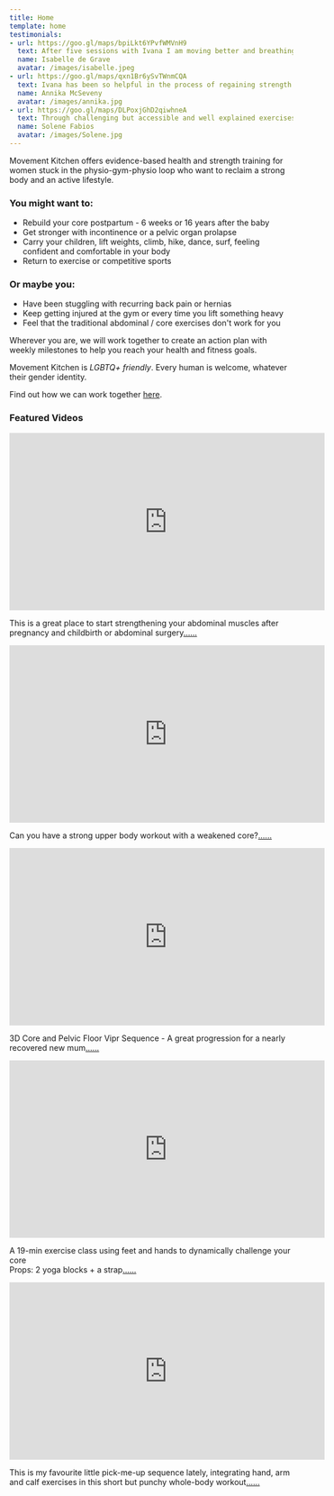 ```yaml
---
title: Home
template: home
testimonials:
- url: https://goo.gl/maps/bpiLkt6YPvfWMVnH9
  text: After five sessions with Ivana I am moving better and breathing better. I feel better! I can feel my body's limits and its tensions. This means when I take a yoga or pilates class I know how to avoid pushing my body too far towards injury and strain. I have a deeper understanding of and respect for my body.
  name: Isabelle de Grave 
  avatar: /images/isabelle.jpeg
- url: https://goo.gl/maps/qxn1Br6ySvTWnmCQA
  text: Ivana has been so helpful in the process of regaining strength in the muscles my brain had forgotten and abandoned through years of habitual movements, and releasing those which were overworked. I am now much more aware of my body, the position and movement of my pelvis, and how much difference a small adjustment can make to how I feel. 
  name: Annika McSeveny
  avatar: /images/annika.jpg
- url: https://goo.gl/maps/DLPoxjGhD2qiwhneA
  text: Through challenging but accessible and well explained exercises I was able to understand different mechanics and healing in a new way. As much as a physical practice our time together was also incredibly educational and I have multiple take-aways I can apply in my life as I move forward. 
  name: Solene Fabios
  avatar: /images/Solene.jpg
---
```

Movement Kitchen offers evidence-based health and strength training for women stuck in the physio-gym-physio loop who want to reclaim a strong body and an active lifestyle.

### You might want to: 

- Rebuild your core postpartum - 6 weeks or 16 years after the baby
- Get stronger with incontinence or a pelvic organ prolapse
- Carry your children, lift weights, climb, hike, dance, surf, feeling confident and comfortable in your body 
- Return to exercise or competitive sports

### Or maybe you:  

- Have been stuggling with recurring back pain or hernias
- Keep getting injured at the gym or every time you lift something heavy
- Feel that the traditional abdominal / core exercises don't work for you

Wherever you are, we will work together to create an action plan with weekly milestones to help you reach your health and fitness goals.  

Movement Kitchen is *LGBTQ+ friendly*. Every human is welcome, whatever their gender identity.

Find out how we can work together [here](/movement-coaching/).

### Featured Videos

<!-- markdownlint-capture -->
<!-- markdownlint-disable -->
<iframe width="560" height="315" src="https://www.youtube-nocookie.com/embed/QxKWMU4C6Y4" title="YouTube video player" frameborder="0" allow="accelerometer; autoplay; clipboard-write; encrypted-media; gyroscope; picture-in-picture" allowfullscreen></iframe>

This is a great place to start strengthening your abdominal muscles after pregnancy and childbirth or abdominal surgery[......](https://www.youtube.com/watch?v=QxKWMU4C6Y4)

<iframe width="560" height="315" src="https://www.youtube-nocookie.com/embed/yTU6doX7bmU" title="YouTube video player" frameborder="0" allow="accelerometer; autoplay; clipboard-write; encrypted-media; gyroscope; picture-in-picture" allowfullscreen></iframe>

Can you have a strong upper body workout with a weakened core?[......](https://www.youtube.com/watch?v=yTU6doX7bmU) 

<iframe width="560" height="315" src="https://www.youtube-nocookie.com/embed/T4adDYory84" title="YouTube video player" frameborder="0" allow="accelerometer; autoplay; clipboard-write; encrypted-media; gyroscope; picture-in-picture" allowfullscreen></iframe>

3D Core and Pelvic Floor Vipr Sequence - A great progression for a nearly recovered new mum[......](https://youtu.be/T4adDYory84) 

<iframe width="560" height="315" src="https://www.youtube-nocookie.com/embed/A0oJMoF9PHM" title="YouTube video player" frameborder="0" allow="accelerometer; autoplay; clipboard-write; encrypted-media; gyroscope; picture-in-picture" allowfullscreen></iframe>

A 19-min exercise class using feet and hands to dynamically challenge your core  
Props: 2 yoga blocks + a strap[......](https://www.youtube.com/watch?v=A0oJMoF9PHM)

<iframe width="560" height="315" src="https://www.youtube-nocookie.com/embed/HZQ_RGZsBFo" title="YouTube video player" frameborder="0" allow="accelerometer; autoplay; clipboard-write; encrypted-media; gyroscope; picture-in-picture" allowfullscreen></iframe>

This is my favourite little pick-me-up sequence lately, integrating hand, arm and calf exercises in this short but punchy whole-body workout[......](https://www.youtube.com/watch?v=HZQ_RGZsBFo)



<!-- markdownlint-restore -->